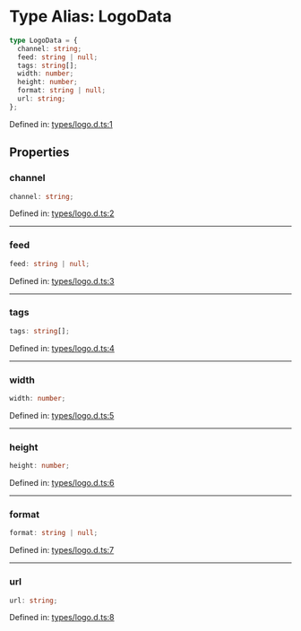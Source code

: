 # Type Alias: LogoData

```ts
type LogoData = {
  channel: string;
  feed: string | null;
  tags: string[];
  width: number;
  height: number;
  format: string | null;
  url: string;
};
```

Defined in: [types/logo.d.ts:1](https://github.com/iptv-org/sdk/blob/88d645d3373c4ec810ba0ec144ac251980f41667/src/types/logo.d.ts#L1)

## Properties

### channel

```ts
channel: string;
```

Defined in: [types/logo.d.ts:2](https://github.com/iptv-org/sdk/blob/88d645d3373c4ec810ba0ec144ac251980f41667/src/types/logo.d.ts#L2)

***

### feed

```ts
feed: string | null;
```

Defined in: [types/logo.d.ts:3](https://github.com/iptv-org/sdk/blob/88d645d3373c4ec810ba0ec144ac251980f41667/src/types/logo.d.ts#L3)

***

### tags

```ts
tags: string[];
```

Defined in: [types/logo.d.ts:4](https://github.com/iptv-org/sdk/blob/88d645d3373c4ec810ba0ec144ac251980f41667/src/types/logo.d.ts#L4)

***

### width

```ts
width: number;
```

Defined in: [types/logo.d.ts:5](https://github.com/iptv-org/sdk/blob/88d645d3373c4ec810ba0ec144ac251980f41667/src/types/logo.d.ts#L5)

***

### height

```ts
height: number;
```

Defined in: [types/logo.d.ts:6](https://github.com/iptv-org/sdk/blob/88d645d3373c4ec810ba0ec144ac251980f41667/src/types/logo.d.ts#L6)

***

### format

```ts
format: string | null;
```

Defined in: [types/logo.d.ts:7](https://github.com/iptv-org/sdk/blob/88d645d3373c4ec810ba0ec144ac251980f41667/src/types/logo.d.ts#L7)

***

### url

```ts
url: string;
```

Defined in: [types/logo.d.ts:8](https://github.com/iptv-org/sdk/blob/88d645d3373c4ec810ba0ec144ac251980f41667/src/types/logo.d.ts#L8)
